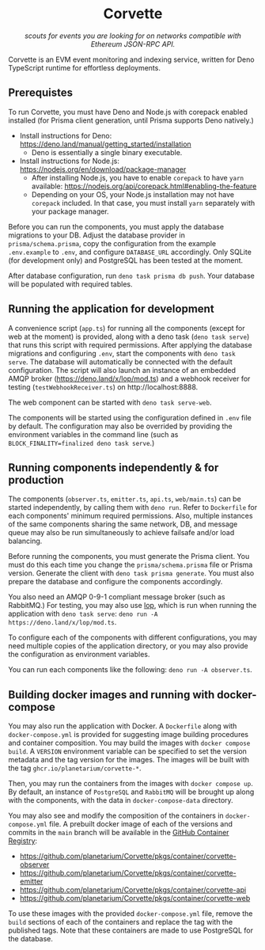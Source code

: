 <div align="center">
  
# Corvette
*scouts for events you are looking for on networks compatible with Ethereum
JSON-RPC API.*
</div>

Corvette is an EVM event monitoring and indexing service, written for Deno
TypeScript runtime for effortless deployments.


## Prerequistes

To run Corvette, you must have Deno and Node.js with corepack enabled installed
(for Prisma client generation, until Prisma supports Deno natively.)

* Install instructions for Deno:
  https://deno.land/manual/getting_started/installation
  * Deno is essentially a single binary executable.
* Install instructions for Node.js:
  https://nodejs.org/en/download/package-manager
  * After installing Node.js, you have to enable `corepack` to have `yarn`
    available: https://nodejs.org/api/corepack.html#enabling-the-feature
  * Depending on your OS, your Node.js installation may not have `corepack`
    included. In that case, you must install `yarn` separately with your
    package manager.

Before you can run the components, you must apply the database migrations to
your DB. Adjust the database provider in `prisma/schema.prisma`, copy the
configuration from the example `.env.example` to `.env`, and configure
`DATABASE_URL` accordingly. Only SQLite (for development only) and PostgreSQL
has been tested at the moment.

After database configuration, run `deno task prisma db push`. Your database
will be populated with required tables.


## Running the application for development

A convenience script (`app.ts`) for running all the components (except for web
at the moment) is provided, along with a deno task (`deno task serve`) that
runs this script with required permissions. After applying the database
migrations and configuring `.env`, start the components with `deno task serve`.
The database will automatically be connected with the default configuration.
The script will also launch an instance of an embedded AMQP broker
(https://deno.land/x/lop/mod.ts) and a webhook receiver for testing
(`testWebhookReceiver.ts`) on http://localhost:8888.

The web component can be started with `deno task serve-web`.

The components will be started using the configuration defined in `.env` file
by default. The configuration may also be overrided by providing the
environment variables in the command line (such as
`BLOCK_FINALITY=finalized deno task serve`.)


## Running components independently & for production

The components (`observer.ts`, `emitter.ts`, `api.ts`, `web/main.ts`) can be
started independently, by calling them with `deno run`. Refer to `Dockerfile`
for each components' minimum required permissions. Also, multiple instances
of the same components sharing the same network, DB, and message queue may also
be run simultaneously to achieve failsafe and/or load balancing.

Before running the components, you must generate the Prisma client. You must do
this each time you change the `prisma/schema.prisma` file or Prisma version.
Generate the client with `deno task prisma generate`. You must also prepare the
database and configure the components accordingly.

You also need an AMQP 0-9-1 compliant message broker (such as RabbitMQ.) For
testing, you may also use [lop](https://deno.land/x/lop/mod.ts), which is run
when running the application with `deno task serve`:
`deno run -A https://deno.land/x/lop/mod.ts`.

To configure each of the components with different configurations, you may need
multiple copies of the application directory, or you may also provide the
configuration as environment variables.

You can run each components like the following:
`deno run -A observer.ts`.


## Building docker images and running with docker-compose

You may also run the application with Docker. A `Dockerfile` along with
`docker-compose.yml` is provided for suggesting image building procedures and
container composition. You may build the images with `docker compose build`.
A `VERSION` environment variable can be specified to set the version metadata
and the tag version for the images. The images will be built with the tag
`ghcr.io/planetarium/corvette-*`.

Then, you may run the containers from the images with `docker compose up`. By
default, an instance of `PostgreSQL` and `RabbitMQ` will be brought up along
with the components, with the data in `docker-compose-data` directory.

You may also see and modify the composition of the containers in
`docker-compose.yml` file. A prebuilt docker image of each of the versions and
commits in the `main` branch will be available in the [GitHub Container
Registry](
https://github.com/orgs/planetarium/packages?ecosystem=container):

* https://github.com/planetarium/Corvette/pkgs/container/corvette-observer
* https://github.com/planetarium/Corvette/pkgs/container/corvette-emitter
* https://github.com/planetarium/Corvette/pkgs/container/corvette-api
* https://github.com/planetarium/Corvette/pkgs/container/corvette-web

To use these images with the provided `docker-compose.yml` file, remove the
`build` sections of each of the containers and replace the tag with the
published tags. Note that these containers are made to use PostgreSQL for the
database.
